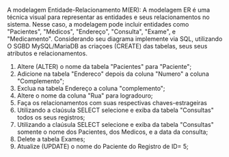 A modelagem Entidade-Relacionamento M(ER): A modelagem ER é uma técnica visual para representar as entidades e seus relacionamentos no sistema. Nesse caso, a modelagem pode incluir entidades como "Pacientes", "Médicos", "Endereço", "Consulta", "Exame",  e "Medicamento". Considerando seu diagrama implemente via SQL, utilizando O SGBD MySQL/MariaDB as criaçoes (CREATE) das tabelas, seus seus atributos e relacionamentos.

1) Altere (ALTER) o nome da tabela "Pacientes" para "Paciente";
2) Adicione na tabela "Endereco" depois da coluna "Numero" a coluna "Complemento";
3)  Exclua na tabela Endereço a coluna "complemento";
4)  Altere o nome da coluna "Rua" para logradouro;
5)  Faça os relacionamentos com suas respectivas chaves-estrageiras
6)  Utilizando a claúsula SELECT selecione e exiba da tabela "Consultas" todos os seus registros;
7)  Utilizando a claúsula SELECT selecione e exiba da tabela "Consultas" somente o nome dos Pacientes, dos Medicos, e a data da consulta;
8)  Delete a tabela Exames;
9)  Atualize (UPDATE) o nome do Paciente do Registro de ID= 5;
